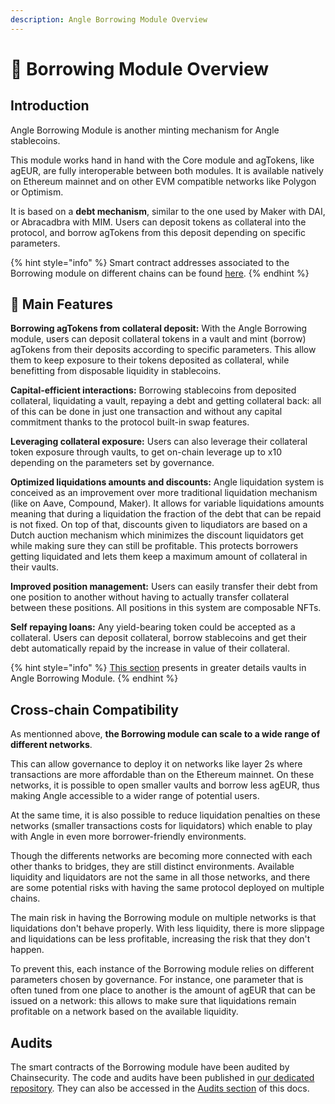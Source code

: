 ```yaml
---
description: Angle Borrowing Module Overview
---
```


# 🔭 Borrowing Module Overview

## Introduction

Angle Borrowing Module is another minting mechanism for Angle stablecoins.

This module works hand in hand with the Core module and agTokens, like agEUR, are fully interoperable between both modules. It is available natively on Ethereum mainnet and on other EVM compatible networks like Polygon or Optimism.

It is based on a **debt mechanism**, similar to the one used by Maker with DAI, or Abracadbra with MIM. Users can deposit tokens as collateral into the protocol, and borrow agTokens from this deposit depending on specific parameters.

{% hint style="info" %}
Smart contract addresses associated to the Borrowing module on different chains can be found [here](https://developers.angle.money/overview/smart-contracts).
{% endhint %}

## 🏦 Main Features

**Borrowing agTokens from collateral deposit:** With the Angle Borrowing module, users can deposit collateral tokens in a vault and mint (borrow) agTokens from their deposits according to specific parameters. This allow them to keep exposure to their tokens deposited as collateral, while benefitting from disposable liquidity in stablecoins.

**Capital-efficient interactions:** Borrowing stablecoins from deposited collateral, liquidating a vault, repaying a debt and getting collateral back: all of this can be done in just one transaction and without any capital commitment thanks to the protocol built-in swap features.

**Leveraging collateral exposure:** Users can also leverage their collateral token exposure through vaults, to get on-chain leverage up to x10 depending on the parameters set by governance.

**Optimized liquidations amounts and discounts:** Angle liquidation system is conceived as an improvement over more traditional liquidation mechanism (like on Aave, Compound, Maker). It allows for variable liquidations amounts meaning that during a liquidation the fraction of the debt that can be repaid is not fixed. On top of that, discounts given to liqudiators are based on a Dutch auction mechanism which minimizes the discount liquidators get while making sure they can still be profitable. This protects borrowers getting liquidated and lets them keep a maximum amount of collateral in their vaults.

**Improved position management:** Users can easily transfer their debt from one position to another without having to actually transfer collateral between these positions. All positions in this system are composable NFTs.

**Self repaying loans:** Any yield-bearing token could be accepted as a collateral. Users can deposit collateral, borrow stablecoins and get their debt automatically repaid by the increase in value of their collateral.

{% hint style="info" %}
[This section](vaults/) presents in greater details vaults in Angle Borrowing Module.
{% endhint %}

## Cross-chain Compatibility

As mentionned above, **the Borrowing module can scale to a wide range of different networks**.

This can allow governance to deploy it on networks like layer 2s where transactions are more affordable than on the Ethereum mainnet. On these networks, it is possible to open smaller vaults and borrow less agEUR, thus making Angle accessible to a wider range of potential users.

At the same time, it is also possible to reduce liquidation penalties on these networks (smaller transactions costs for liquidators) which enable to play with Angle in even more borrower-friendly environments.

Though the differents networks are becoming more connected with each other thanks to bridges, they are still distinct environments. Available liquidity and liquidators are not the same in all those networks, and there are some potential risks with having the same protocol deployed on multiple chains.

The main risk in having the Borrowing module on multiple networks is that liquidations don't behave properly. With less liquidity, there is more slippage and liquidations can be less profitable, increasing the risk that they don't happen.

To prevent this, each instance of the Borrowing module relies on different parameters chosen by governance. For instance, one parameter that is often tuned from one place to another is the amount of agEUR that can be issued on a network: this allows to make sure that liquidations remain profitable on a network based on the available liquidity.

## Audits

The smart contracts of the Borrowing module have been audited by Chainsecurity. The code and audits have been published in [our dedicated repository](https://github.com/AngleProtocol/angle-borrow). They can also be accessed in the [Audits section](../resources/audits/) of this docs.
